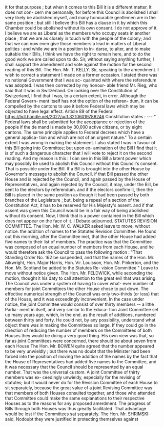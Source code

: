 it for that purpose ; but when it comes to this Bill it is a different matter. It does not con- cern me personally, for before this Council is abolished I shall very likely be abolished myself, and many honourable gentlemen are in the same position ; but still I believe this Bill has a clause in it by which this Chamber could be abolished without its own consent. I do not approve of it. I believe we are as Liberal as the members who occupy seats in another place ; that we are as closely in touch with the people of the colony; and that we can now even give those members a lead in matters of Liberal polities : and while we are in a position to in- darse, to alter, and to make suitable their Bills, I think we have the right to remain here, and to do the good work we are called upon to do. Sir, without saying anything further, I shall support the amendment and vote against the motion for the second reading of this Bill. The Hon. Mr. T. KELLY. Sir, speaking to the amendment. I wish to correct a statement I made on a former occasion. I stated there was no national Government that I was ac- quainted with where the referendum was adopted. I was then corrected by my honour- able friend Mr. Rieg, who said that it was in Switzerland. On looking over the Constitution of Switzerland, I find that I was, to a certain extent, in error. Although the Federal Govern- ment itself has not the option of the referen- dum, it can be compelled by the cantons to use it before Federal laws which may be objected to have legal effect. Article 89 of the Federal https://hdl.handle.net/2027/uc1.32106019788246 Constitution states : --- " Federal laws shall be submitted for the acceptance or rejection of the people if the de mand is made by 30,000 active citizens, or by eight cantons. The same principle applies to Federal decrees which have a general applica- tion and which are not of an urgent nature." To a certain extent I was wrong in making the statement. I also stated I was in favour of this Bill going into Committee; but upon ex- amination of the Bill I find that it is of such a dangerous character that I will vote to reject it on the second reading. And my reason is this : I can see in this Bill a latent power which may possibly be used to abolish this Council without this Council's consent. That is possible under the Bill. If a Bill is brought into the other House by Governor's message to abolish the Council. if that Bill passed the other House and is rejected by the Council, and again passed by the House of Representatives, and again rejected by the Council, it may, under the Bill, be sent to the electors by referendum. and if the electors confirm it, then the Bill is placed in the same position as though it had been passed by both branches of the Legislature ; but, being a repeal of a section of the Constitution Act, it has to be reserved for His Majesty's assent. and if that assent was given this Council would be in a fair way of being abolished without its consent. Now, I think that is a power contained in the Bill which does not appear on the face of it. I Debate adjourned. STATUTES REVISION COMMITTEE. The Hon. Mr. W. C. WALKER asked leave to move, without notice. the addition of names to the Statutes Revision Committee. He found out this morning, after the Committee met, that the other House had added five names to their list of members. The practice was that the Committee was composed of an equal number of members from each House, and he would therefore ask the Council to pass the following motion : "That Standing Order No. 162 be suspended, and that the names of the Hon. Mr. Aikwright, Hon. Major Harris, Hon. Vir. Louisson, Hon. Mr. Pinkerton, and the Hon. Mr. Scotland be added to the Statutes Re- vision Committee " Leave to move without notice given. The Hon. Mr. FELDWICK, while seconding the motion, thought it his daty to call attention to the great evil that was arising. The Council was under a system of having to cover what- ever number of members for joint Committees the other House chose to put down. The effective numerical strength of the Council was only two-thirds (or less) that of the House, and it was exceedingly inconvenient. In the case under notice, the joint Committee would consist of over thirty members -- a little Parlia- ment in itself, and very similar to the Educa- tion Joint Committee set up many years ago, which, in the end. as the result of additions, numbered between thirty and forty. He could not, by any possibility, understand what object there was in making the Committees so large. If they could go in the direction of reducing the number of members on the Committees of both Houses they would be doing a very good thing. His own view was that, so far as joint Committees were concerned, there should be about seven from each House The Hon. Mr. BOWEN quite agreed that the number appeared to be very unwieldly ; but there was no doubt that the Minister had been forced into the position of moving the addition of the names by the fact that the House of Representatives had added five names to the Committee, and it was necessary that the Council should be represented by an equal number. That was the universal custom. A joint Committee of thirty members was ex- ceedingly unwieldy, especially for the revising of statutes; but it would never do for the Revision Committee of each House to sit separately, because the great value of a joint Revising Committee was that members of both Houses consulted together, and those who attended that Committee could make the same explanations to their respective Houses as to the reasons for any proposed amerdment. The progress of Bills through both Houses was thus greatly facilitated. That advantage would be lost if the Committees sat separately. The Hon. Mr. SHRIMSKI said, Nodoubt they were justified in protecting themselves against 